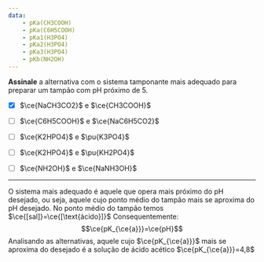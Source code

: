 ```yaml
---
data:
    - pKa(CH3COOH)
    - pKa(C6H5COOH)
    - pKa1(H3PO4)
    - pKa2(H3PO4)
    - pKa3(H3PO4)
    - pKb(NH2OH)
---
```


**Assinale** a alternativa com o sistema tamponante mais adequado para preparar um tampão com pH próximo de 5.

- [x] $\ce{NaCH3CO2}$ e $\ce{CH3COOH}$
- [ ] $\ce{C6H5COOH}$ e $\ce{NaC6H5CO2}$
- [ ] $\ce{K2HPO4}$ e $\pu{K3PO4}$
- [ ] $\ce{K2HPO4}$ e $\pu{KH2PO4}$
- [ ] $\ce{NH2OH}$ e $\ce{NaNH3OH}$


---

O sistema mais adequado é aquele que opera mais próximo do pH desejado, ou seja, aquele cujo ponto médio do tampão mais se aproxima do pH desejado.
No ponto médio do tampão temos $\ce{[sal]}=\ce{[\text{ácido}]}$
Consequentemente:
$$\ce{pK_{\ce{a}}}=\ce{pH}$$
Analisando as alternativas, aquele cujo $\ce{pK_{\ce{a}}}$ mais se aproxima do desejado é a solução de ácido acético $\ce{pK_{\ce{a}}}=4,8$
